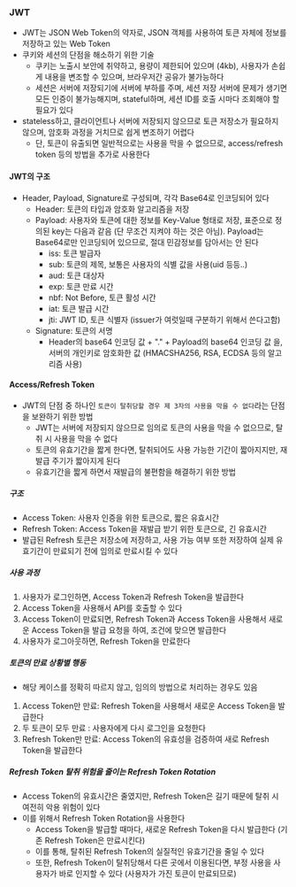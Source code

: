 ### JWT
- JWT는 JSON Web Token의 약자로, JSON 객체를 사용하여 토큰 자체에 정보를 저장하고 있는 Web Token
- 쿠키와 세션의 단점을 해소하기 위한 기술
  - 쿠키는 노출시 보안에 취약하고, 용량이 제한되어 있으며 (4kb), 사용자가 손쉽게 내용을 변조할 수 있으며, 브라우저간 공유가 불가능하다
  - 세션은 서버에 저장되기에 서버에 부하를 주며, 세션 저장 서버에 문제가 생기면 모든 인증이 불가능해지며, stateful하며, 세션 ID를 호출 시마다 조회해야 할 필요가 있다
- stateless하고, 클라이언트나 서버에 저장되지 않으므로 토큰 저장소가 필요하지 않으며, 암호화 과정을 거치므로 쉽게 변조하기 어렵다
  - 단, 토큰이 유출되면 일반적으로는 사용을 막을 수 없으므로, access/refresh token 등의 방법을 추가로 사용한다

#### JWT의 구조
- Header, Payload, Signature로 구성되며, 각각 Base64로 인코딩되어 있다
  - Header: 토큰의 타입과 암호화 알고리즘을 저장
  - Payload: 사용자와 토큰에 대한 정보를 Key-Value 형태로 저장, 표준으로 정의된 key는 다음과 같음 (단 무조건 지켜야 하는 것은 아님). Payload는 Base64로만 인코딩되어 있으므로, 절대 민감정보를 담아서는 안 된다
    - iss: 토큰 발급자
    - sub: 토큰의 제목, 보통은 사용자의 식별 값을 사용(uid 등등..)
    - aud: 토큰 대상자
    - exp: 토큰 만료 시간
    - nbf: Not Before, 토큰 활성 시간
    - iat: 토큰 발급 시간
    - jti: JWT ID, 토큰 식별자 (issuer가 여럿일때 구분하기 위해서 쓴다고함)
  - Signature: 토큰의 서명
    - Header의 base64 인코딩 값 + "." + Payload의 base64 인코딩 값 을, 서버의 개인키로 암호화한 값 (HMACSHA256, RSA, ECDSA 등의 알고리즘 사용)

#### Access/Refresh Token
- JWT의 단점 중 하나인 `토큰이 탈취당할 경우 제 3자의 사용을 막을 수 없다`라는 단점을 보완하기 위한 방법
  - JWT는 서버에 저장되지 않으므로 임의로 토큰의 사용을 막을 수 없으므로, 탈취 시 사용을 막을 수 없다
  - 토큰의 유효기간을 짧게 한다면, 탈취되어도 사용 가능한 기간이 짧아지지만, 재발급 주기가 짧아지게 된다
  - 유효기간을 짧게 하면서 재발급의 불편함을 해결하기 위한 방법

##### 구조
- Access Token: 사용자 인증을 위한 토큰으로, 짧은 유효시간
- Refresh Token: Access Token을 재발급 받기 위한 토큰으로, 긴 유효시간
- 발급된 Refresh 토큰은 저장소에 저장하고, 사용 가능 여부 또한 저장하여 실제 유효기간이 만료되기 전에 임의로 만료시킬 수 있다

##### 사용 과정
1. 사용자가 로그인하면, Access Token과 Refresh Token을 발급한다
2. Access Token을 사용해서 API를 호출할 수 있다
3. Access Token이 만료되면, Refresh Token과 Access Token을 사용해서 새로운 Access Token을 발급 요청을 하여, 조건에 맞으면 발급한다
4. 사용자가 로그아웃하면, Refresh Token을 만료한다

##### 토큰의 만료 상황별 행동
- 해당 케이스를 정확히 따르지 않고, 임의의 방법으로 처리하는 경우도 있음
1. Access Token만 만료: Refresh Token을 사용해서 새로운 Access Token을 발급한다
2. 두 토큰이 모두 만료 : 사용자에게 다시 로그인을 요청한다
3. Refresh Token만 만료: Access Token의 유효성을 검증하여 새로 Refresh Token을 발급한다

##### Refresh Token 탈취 위험을 줄이는 Refresh Token Rotation
- Access Token의 유효시간은 줄였지만, Refresh Token은 길기 때문에 탈취 시 여전히 악용 위험이 있다
- 이를 위해서 Refresh Token Rotation을 사용한다
  - Access Token을 발급할 때마다, 새로운 Refresh Token을 다시 발급한다 (기존 Refresh Token은 만료시킨다)
  - 이를 통해, 탈취된 Refresh Token의 실질적인 유효기간을 줄일 수 있다
  - 또한, Refresh Token이 탈취당해서 다른 곳에서 이용된다면, 부정 사용을 사용자가 바로 인지할 수 있다 (사용자가 가진 토큰이 만료되므로)